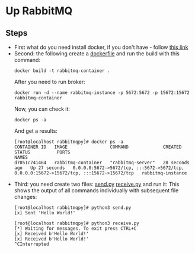 # Up RabbitMQ
## Steps
* First what do you need install docker, if you don't have - follow [this link](https://docs.docker.com/engine/install/centos/)  
* Second: the following create a [dockerfile](https://github.com/UntilSunrise/Python_and_RMQ/blob/master/docker/Dockerfile) and run the build with this command:
  ```
  docker build -t rabbitmq-container .
  ```
  After you need to run broker:
  ```
  docker run -d --name rabbitmq-instance -p 5672:5672 -p 15672:15672 rabbitmq-container
  ```
  Now, you can check it:
  ```
  docker ps -a
  ```
  And get a results:
  ```
  [root@localhost rabbitmqpy]# docker ps -a
  CONTAINER ID   IMAGE                COMMAND             CREATED          STATUS          PORTS                                                                                      NAMES
  d7051c741464   rabbitmq-container   "rabbitmq-server"   28 seconds ago   Up 27 seconds   0.0.0.0:5672->5672/tcp, :::5672->5672/tcp, 0.0.0.0:15672->15672/tcp, :::15672->15672/tcp   rabbitmq-instance
  ```
* Third: you need create two files: [send.py](https://github.com/UntilSunrise/Python_and_RMQ/blob/master/docker/python_files/send.py) [receive.py](https://github.com/UntilSunrise/Python_and_RMQ/blob/master/docker/python_files/receive.py) and run it:
  This shows the output of all commands individually with subsequent file changes:
  ```
  [root@localhost rabbitmqpy]# python3 send.py
  [x] Sent 'Hello World!'

  [root@localhost rabbitmqpy]# python3 receive.py
  [*] Waiting for messages. To exit press CTRL+C
  [x] Received b'Hello World!'
  [x] Received b'Hello World!'
  ^CInterrupted
  ```

